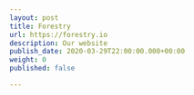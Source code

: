 ```yaml
---
layout: post
title: Forestry
url: https://forestry.io
description: Our website
publish_date: 2020-03-29T22:00:00.000+00:00
weight: 0
published: false

---
```

